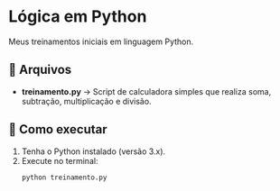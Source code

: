 # Lógica em Python

Meus treinamentos iniciais em linguagem Python.

## 📌 Arquivos
- **treinamento.py** → Script de calculadora simples que realiza soma, subtração, multiplicação e divisão.

## 🚀 Como executar
1. Tenha o Python instalado (versão 3.x).
2. Execute no terminal:
   ```bash
   python treinamento.py
